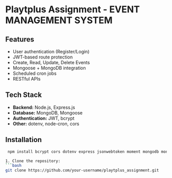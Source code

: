 # Playtplus Assignment - EVENT MANAGEMENT SYSTEM

## Features

- User authentication (Register/Login)
- JWT-based route protection
- Create, Read, Update, Delete Events
- Mongoose + MongoDB integration
- Scheduled cron jobs
- RESTful APIs

## Tech Stack

- **Backend:** Node.js, Express.js
- **Database:** MongoDB, Mongoose
- **Authentication:** JWT, bcrypt
- **Other:** dotenv, node-cron, cors

## Installation
```bash
 npm install bcrypt cors dotenv express jsonwebtoken moment mongodb mongoose node-cron nodemon

1. Clone the repository:
```bash
git clone https://github.com/your-username/playtplus_assignment.git
